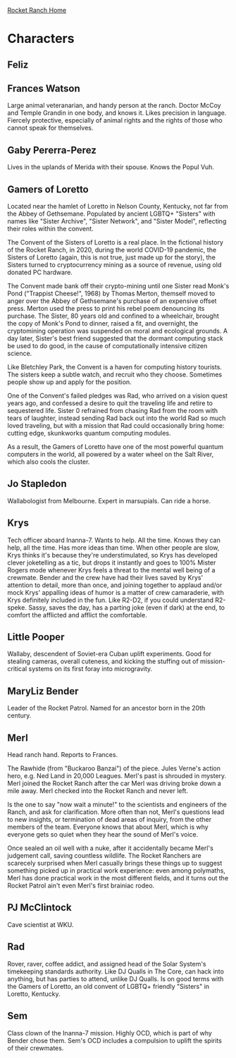 [Rocket Ranch Home](..)

# Characters

## Feliz

## Frances Watson

Large animal veteranarian, and handy person at the ranch. Doctor McCoy and Temple Grandin in one body, and knows it. Likes precision in language. Fiercely protective, especially of animal rights and the rights of those who cannot speak for themselves. 

## Gaby Pererra-Perez

Lives in the uplands of Merida with their spouse. Knows the Popul Vuh.

## Gamers of Loretto

Located near the hamlet of Loretto in Nelson County, Kentucky, not far from the Abbey of Gethsemane. Populated by ancient LGBTQ+ "Sisters" with names like "Sister Archive", "Sister Network", and "Sister Model", reflecting their roles within the convent. 

The Convent of the Sisters of Loretto is a real place. In the fictional history of the Rocket Ranch, in 2020, during the world COVID-19 pandemic, the Sisters of Loretto (again, this is not true, just made up for the story), the Sisters turned to cryptocurrency mining as a source of revenue, using old donated PC hardware. 

The Convent made bank off their crypto-mining until one Sister read Monk's Pond ("Trappist Cheese!", 1968) by Thomas Merton, themself moved to anger over the Abbey of Gethsemane's purchase of an expensive offset press. Merton used the press to print his rebel poem denouncing its purchase. The Sister, 80 years old and confined to a wheelchair, brought the copy of Monk's Pond to dinner, raised a fit, and overnight, the cryptomining operation was suspended on moral and ecological grounds. A day later, Sister's best friend suggested that the dormant computing stack be used to do good, in the cause of computationally intensive citizen science.

Like Bletchley Park, the Convent is a haven for computing history tourists. The sisters keep a subtle watch, and recruit who they choose. Sometimes people show up and apply for the position.

One of the Convent's failed pledges was Rad, who arrived on a vision quest years ago, and confessed a desire to quit the traveling life and retire to sequestered life. Sister 0 refrained from chasing Rad from the room with tears of laughter, instead sending Rad back out into the world Rad so much loved traveling, but with a mission that Rad could occasionally bring home: cutting edge, skunkworks quantum computing modules. 

As a result, the Gamers of Loretto have one of the most powerful quantum computers in the world, all powered by a water wheel on the Salt River, which also cools the cluster.

## Jo Stapledon

Wallabologist from Melbourne. Expert in marsupials. Can ride a horse. 

## Krys

Tech officer aboard Inanna-7. Wants to help. All the time. Knows they can help, all the time. Has more ideas than time. When other people are slow, Krys thinks it's because they're understimulated, so Krys has developed clever joketelling as a tic, but drops it instantly and goes to 100% Mister Rogers mode whenever Krys feels a threat to the mental well being of a crewmate. Bender and the crew have had their lives saved by Krys' attention to detail, more than once, and joining together to applaud and/or mock Krys' appalling ideas of humor is a matter of crew camaraderie, with Krys definitely included in the fun. Like R2-D2, if you could understand R2-speke. Sassy, saves the day, has a parting joke (even if dark) at the end, to comfort the afflicted and afflict the comfortable.

## Little Pooper

Wallaby, descendent of Soviet-era Cuban uplift experiments. Good for stealing cameras, overall cuteness, and kicking the stuffing out of mission-critical systems on its first foray into microgravity.

## MaryLiz Bender

Leader of the Rocket Patrol. Named for an ancestor born in the 20th century.  

## Merl

Head ranch hand. Reports to Frances.

The Rawhide (from "Buckaroo Banzai") of the piece. Jules Verne's action hero, e.g. Ned Land in 20,000 Leagues. Merl's past is shrouded in mystery. Merl joined the Rocket Ranch after the car Merl was driving broke down a mile away. Merl checked into the Rocket Ranch and never left. 

Is the one to say "now wait a minute!" to the scientists and engineers of the Ranch, and ask for clarification. More often than not, Merl's questions lead to new insights, or termination of dead areas of inquiry, from the other members of the team. Everyone knows that about Merl, which is why everyone gets so quiet when they hear the sound of Merl's voice.

Once sealed an oil well with a nuke, after it accidentally became Merl's judgement call, saving countless wildlife. The Rocket Ranchers are scarecely surprised when Merl casually brings these things up to suggest something picked up in practical work experience: even among polymaths, Merl has done practical work in the most different fields, and it turns out the Rocket Patrol ain't even Merl's first brainiac rodeo.

## PJ McClintock

Cave scientist at WKU.

## Rad

Rover, raver, coffee addict, and assigned head of the Solar System's timekeeping standards authority. Like DJ Qualls in The Core, can hack into anything, but has parties to attend, unlike DJ Qualls. Is on good terms with the Gamers of Loretto, an old convent of LGBTQ+ friendly "Sisters" in Loretto, Kentucky.

## Sem

Class clown of the Inanna-7 mission. Highly OCD, which is part of why Bender chose them. Sem's OCD includes a compulsion to uplift the spirits of their crewmates.
